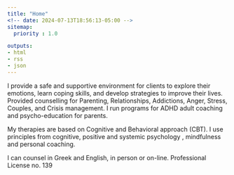 ```yaml
---
title: "Home"
<!-- date: 2024-07-13T18:56:13-05:00 -->
sitemap:
  priority : 1.0

outputs:
- html
- rss
- json
---
```

I provide a safe and supportive environment for clients to explore their emotions, learn coping skills, and develop strategies to improve their lives. Provided counselling for Parenting, Relationships, Addictions, Anger, Stress, Couples, and Crisis management. I run programs for ADHD adult coaching and psycho-education for parents.

My therapies are based on Cognitive and Behavioral approach (CBT). I use principles from cognitive, positive and systemic psychology , mindfulness and personal coaching.

I can counsel in Greek and English, in person or on-line.
Professional License no. 139
